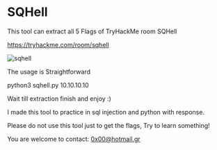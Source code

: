 # SQHell
This tool can extract all 5 Flags of TryHackMe room SQHell

https://tryhackme.com/room/sqhell

![sqhell](https://user-images.githubusercontent.com/105963749/169639174-b49c5b14-e208-4dde-ad77-6904a4953065.png)


The usage is Straightforward

python3 sqhell.py 10.10.10.10

Wait till extraction finish and enjoy :)

I made this tool to practice in sql injection and python with response.

Please do not use this tool just to get the flags, Try to learn something!

You are welcome to contact: 0x00@hotmail.gr
